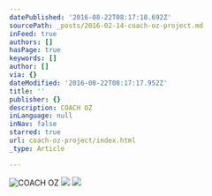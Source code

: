```yaml
---
datePublished: '2016-08-22T08:17:18.692Z'
sourcePath: _posts/2016-02-14-coach-oz-project.md
inFeed: true
authors: []
hasPage: true
keywords: []
author: []
via: {}
dateModified: '2016-08-22T08:17:17.952Z'
title: ''
publisher: {}
description: COACH OZ
inLanguage: null
inNav: false
starred: true
url: coach-oz-project/index.html
_type: Article

---
```

![COACH OZ](https://s3-us-west-2.amazonaws.com/the-grid-img/p/d5ccf9d149aedad897d648b88ae796feb6abee3a.jpg)
![](https://s3-us-west-2.amazonaws.com/the-grid-img/p/01a60f0f0152d51c89f013d96319148ac6fdae60.jpg)
![](https://s3-us-west-2.amazonaws.com/the-grid-img/p/58e3df2d8a1a740620b9f53093fd9c250745f4e9.jpg)